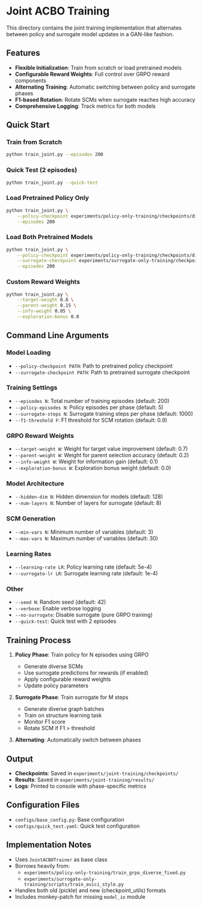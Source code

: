# Joint ACBO Training

This directory contains the joint training implementation that alternates between policy and surrogate model updates in a GAN-like fashion.

## Features

- **Flexible Initialization**: Train from scratch or load pretrained models
- **Configurable Reward Weights**: Full control over GRPO reward components
- **Alternating Training**: Automatic switching between policy and surrogate phases
- **F1-based Rotation**: Rotate SCMs when surrogate reaches high accuracy
- **Comprehensive Logging**: Track metrics for both models

## Quick Start

### Train from Scratch
```bash
python train_joint.py --episodes 200
```

### Quick Test (2 episodes)
```bash
python train_joint.py --quick-test
```

### Load Pretrained Policy Only
```bash
python train_joint.py \
    --policy-checkpoint experiments/policy-only-training/checkpoints/diverse_fixed_3to10/joint_ep2/policy.pkl \
    --episodes 200
```

### Load Both Pretrained Models
```bash
python train_joint.py \
    --policy-checkpoint experiments/policy-only-training/checkpoints/diverse_fixed_3to10/joint_ep2/policy.pkl \
    --surrogate-checkpoint experiments/surrogate-only-training/checkpoints/avici_runs/avici_style_20250818_161941/best_model.pkl \
    --episodes 200
```

### Custom Reward Weights
```bash
python train_joint.py \
    --target-weight 0.8 \
    --parent-weight 0.15 \
    --info-weight 0.05 \
    --exploration-bonus 0.0
```

## Command Line Arguments

### Model Loading
- `--policy-checkpoint PATH`: Path to pretrained policy checkpoint
- `--surrogate-checkpoint PATH`: Path to pretrained surrogate checkpoint

### Training Settings
- `--episodes N`: Total number of training episodes (default: 200)
- `--policy-episodes N`: Policy episodes per phase (default: 5)
- `--surrogate-steps N`: Surrogate training steps per phase (default: 1000)
- `--f1-threshold F`: F1 threshold for SCM rotation (default: 0.9)

### GRPO Reward Weights
- `--target-weight W`: Weight for target value improvement (default: 0.7)
- `--parent-weight W`: Weight for parent selection accuracy (default: 0.2)
- `--info-weight W`: Weight for information gain (default: 0.1)
- `--exploration-bonus W`: Exploration bonus weight (default: 0.0)

### Model Architecture
- `--hidden-dim N`: Hidden dimension for models (default: 128)
- `--num-layers N`: Number of layers for surrogate (default: 8)

### SCM Generation
- `--min-vars N`: Minimum number of variables (default: 3)
- `--max-vars N`: Maximum number of variables (default: 30)

### Learning Rates
- `--learning-rate LR`: Policy learning rate (default: 5e-4)
- `--surrogate-lr LR`: Surrogate learning rate (default: 1e-4)

### Other
- `--seed N`: Random seed (default: 42)
- `--verbose`: Enable verbose logging
- `--no-surrogate`: Disable surrogate (pure GRPO training)
- `--quick-test`: Quick test with 2 episodes

## Training Process

1. **Policy Phase**: Train policy for N episodes using GRPO
   - Generate diverse SCMs
   - Use surrogate predictions for rewards (if enabled)
   - Apply configurable reward weights
   - Update policy parameters

2. **Surrogate Phase**: Train surrogate for M steps
   - Generate diverse graph batches
   - Train on structure learning task
   - Monitor F1 score
   - Rotate SCM if F1 > threshold

3. **Alternating**: Automatically switch between phases

## Output

- **Checkpoints**: Saved in `experiments/joint-training/checkpoints/`
- **Results**: Saved in `experiments/joint-training/results/`
- **Logs**: Printed to console with phase-specific metrics

## Configuration Files

- `configs/base_config.py`: Base configuration
- `configs/quick_test.yaml`: Quick test configuration

## Implementation Notes

- Uses `JointACBOTrainer` as base class
- Borrows heavily from:
  - `experiments/policy-only-training/train_grpo_diverse_fixed.py`
  - `experiments/surrogate-only-training/scripts/train_avici_style.py`
- Handles both old (pickle) and new (checkpoint_utils) formats
- Includes monkey-patch for missing `model_io` module